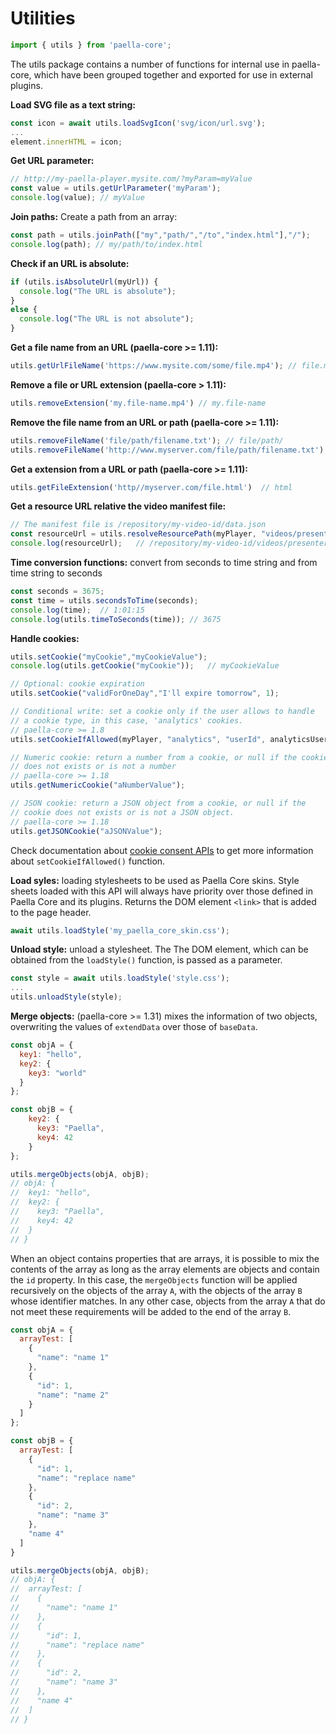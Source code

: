 # Utilities

```javascript
import { utils } from 'paella-core';
```



The utils package contains a number of functions for internal use in paella-core, which have been grouped together and exported for use in external plugins.

**Load SVG file as a text string:**

```javascript
const icon = await utils.loadSvgIcon('svg/icon/url.svg');
...
element.innerHTML = icon;
```



**Get URL parameter:**

```javascript
// http://my-paella-player.mysite.com/?myParam=myValue
const value = utils.getUrlParameter('myParam');
console.log(value);	// myValue
```



**Join paths:** Create a path from an array:

```javascript
const path = utils.joinPath(["my","path/","/to","index.html"],"/");
console.log(path); // my/path/to/index.html
```



**Check if an URL is absolute:**

```javascript
if (utils.isAbsoluteUrl(myUrl)) {
  console.log("The URL is absolute");
}
else {
  console.log("The URL is not absolute");
}
```

**Get a file name from an URL (paella-core >= 1.11):**

```javascript
utils.getUrlFileName('https://www.mysite.com/some/file.mp4'); // file.mp4
```

**Remove a file or URL extension (paella-core > 1.11):**

```javascript
utils.removeExtension('my.file-name.mp4') // my.file-name
```

**Remove the file name from an URL or path (paella-core >= 1.11):**

```javascript
utils.removeFileName('file/path/filename.txt'); // file/path/
utils.removeFileName('http://www.myserver.com/file/path/filename.txt');  // http://www.myserver.com/file/path/
```

**Get a extension from a URL or path (paella-core >= 1.11):**

```javascript
utils.getFileExtension('http//myserver.com/file.html')  // html
```

**Get a resource URL relative the video manifest file:**

```javascript
// The manifest file is /repository/my-video-id/data.json
const resourceUrl = utils.resolveResourcePath(myPlayer, "videos/presenter.mp4");
console.log(resourceUrl);	// /repository/my-video-id/videos/presenter.mp4
```



**Time conversion functions:** convert from seconds to time string and from time string to seconds

```javascript
const seconds = 3675;
const time = utils.secondsToTime(seconds);
console.log(time);	// 1:01:15
console.log(utils.timeToSeconds(time));	// 3675
```



**Handle cookies:**

```javascript
utils.setCookie("myCookie","myCookieValue");
console.log(utils.getCookie("myCookie"));	// myCookieValue

// Optional: cookie expiration
utils.setCookie("validForOneDay","I'll expire tomorrow", 1);

// Conditional write: set a cookie only if the user allows to handle
// a cookie type, in this case, 'analytics' cookies.
// paella-core >= 1.8
utils.setCookieIfAllowed(myPlayer, "analytics", "userId", analyticsUserId, 365);

// Numeric cookie: return a number from a cookie, or null if the cookie
// does not exists or is not a number
// paella-core >= 1.18
utils.getNumericCookie("aNumberValue");

// JSON cookie: return a JSON object from a cookie, or null if the
// cookie does not exists or is not a JSON object.
// paella-core >= 1.18
utils.getJSONCookie("aJSONValue");
```

Check documentation about [cookie consent APIs](cookie_consent.md) to get more information about `setCookieIfAllowed()` function.

**Load syles:** loading stylesheets to be used as Paella Core skins. Style sheets loaded with this API will always have priority over those defined in Paella Core and its plugins. Returns the DOM element `<link>` that is added to the page header.

```javascript
await utils.loadStyle('my_paella_core_skin.css');
```

**Unload style:** unload a stylesheet. The  The DOM element, which can be obtained from the `loadStyle()` function, is passed as a parameter.

```javascript
const style = await utils.loadStyle('style.css');
...
utils.unloadStyle(style);
```

**Merge objects:** (paella-core >= 1.31) mixes the information of two objects, overwriting the values of `extendData` over those of `baseData`.

```javascript
const objA = {
  key1: "hello",
  key2: {
    key3: "world"
  }
};

const objB = {
	key2: {
	  key3: "Paella",
	  key4: 42
	}
};

utils.mergeObjects(objA, objB);
// objA: {
//  key1: "hello",
//  key2: {
//    key3: "Paella",
//    key4: 42
//  }
// }
```

When an object contains properties that are arrays, it is possible to mix the contents of the array as long as the array elements are objects and contain the `id` property. In this case, the `mergeObjects` function will be applied recursively on the objects of the array `A`, with the objects of the array `B` whose identifier matches. In any other case, objects from the array `A` that do not meet these requirements will be added to the end of the array `B`.

```js
const objA = {
  arrayTest: [
    {
      "name": "name 1"
    },
    {
      "id": 1,
      "name": "name 2"
    }
  ]
};

const objB = {
  arrayTest: [
    {
      "id": 1,
      "name": "replace name"
    },
    {
      "id": 2,
      "name": "name 3"
    },
    "name 4"
  ]
}

utils.mergeObjects(objA, objB);
// objA: {
//  arrayTest: [
//    {
//      "name": "name 1"
//    },
//    {
//      "id": 1,
//      "name": "replace name"
//    },
//    {
//      "id": 2,
//      "name": "name 3"
//    },
//    "name 4"
//  ]
// }
```